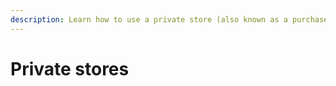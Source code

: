 ```yaml
---
description: Learn how to use a private store (also known as a purchase plan).
---
```


# Private stores

